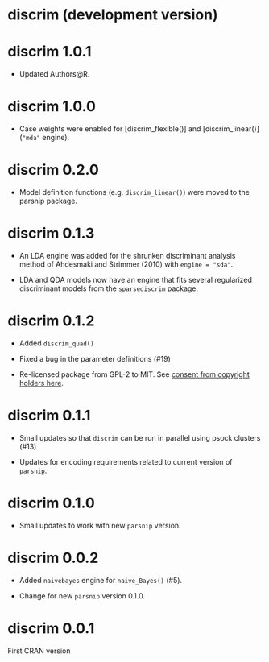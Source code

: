 # discrim (development version)

# discrim 1.0.1

* Updated Authors@R.

# discrim 1.0.0

* Case weights were enabled for [discrim_flexible()] and [discrim_linear()] (`"mda"` engine).

# discrim 0.2.0

* Model definition functions (e.g. `discrim_linear()`) were moved to the parsnip package.

# discrim 0.1.3

* An LDA engine was added for the shrunken discriminant analysis method of Ahdesmaki and Strimmer (2010) with `engine = "sda"`. 

* LDA and QDA models now have an engine that fits several regularized discriminant models from the `sparsediscrim` package. 

# discrim 0.1.2

 * Added `discrim_quad()`
 
 * Fixed a bug in the parameter definitions (#19)
 
 * Re-licensed package from GPL-2 to MIT. See [consent from copyright holders here](https://github.com/tidymodels/discrim/issues/22).

# discrim 0.1.1

 * Small updates so that `discrim` can be run in parallel using psock clusters (#13)
 
 * Updates for encoding requirements related to current version of `parsnip`. 

# discrim 0.1.0

 * Small updates to work with new `parsnip` version.

# discrim 0.0.2

* Added `naivebayes` engine for `naive_Bayes()` (#5).

* Change for new `parsnip` version 0.1.0.

# discrim 0.0.1

First CRAN version
